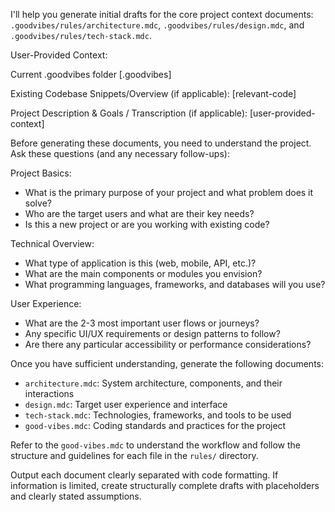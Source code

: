 <!--
<promptSpec>
    <goal>To generate initial drafts for .goodvibes/rules/architecture.mdc, .goodvibes/rules/design.mdc, and .goodvibes/rules/tech-stack.mdc after gathering sufficient context through clarifying questions.</goal>
    <usage>
        <scenario>Use at project start or when adopting Good Vibes Workflow.</scenario>
        <tooling>Intended for a frontier AI model (e.g., browser).</tooling>
        <placeholders>
            <placeholder name="[.goodvibes]">Confirm you've copied the .goodvibes template directory.</placeholder>
            <placeholder name="[relevant-code]">Provide snippets/overview of existing code (if any).</placeholder>
            <placeholder name="[user-provided-context]">Add project description, goals, style guides, and any other content you have available.</placeholder>
        </placeholders>
        <notes>The prompt instructs the AI to first ask clarifying questions to gather sufficient context, then use the `good-vibes.mdc` for document structure definitions and to differentiate generation for new vs. existing projects.</notes>
    </usage>
    <nextSteps>
        <step>Review AI-generated architecture.mdc, design.mdc, tech-stack.mdc in .goodvibes/rules/.</step>
        <step>Refine for accuracy and completeness. *Crucial: Approve before proceeding.*</step>
    </nextSteps>
</promptSpec>
-->
I'll help you generate initial drafts for the core project context documents: `.goodvibes/rules/architecture.mdc`, `.goodvibes/rules/design.mdc`, and `.goodvibes/rules/tech-stack.mdc`.

User-Provided Context:

Current .goodvibes folder
[.goodvibes]

Existing Codebase Snippets/Overview (if applicable):
[relevant-code]

Project Description & Goals / Transcription (if applicable):
[user-provided-context]

Before generating these documents, you need to understand the project. Ask these questions (and any necessary follow-ups):

Project Basics:
- What is the primary purpose of your project and what problem does it solve?
- Who are the target users and what are their key needs?
- Is this a new project or are you working with existing code?

Technical Overview:
- What type of application is this (web, mobile, API, etc.)?
- What are the main components or modules you envision?
- What programming languages, frameworks, and databases will you use?

User Experience:
- What are the 2-3 most important user flows or journeys?
- Any specific UI/UX requirements or design patterns to follow?
- Are there any particular accessibility or performance considerations?

Once you have sufficient understanding, generate the following documents:
- `architecture.mdc`: System architecture, components, and their interactions
- `design.mdc`: Target user experience and interface
- `tech-stack.mdc`: Technologies, frameworks, and tools to be used
- `good-vibes.mdc`: Coding standards and practices for the project

Refer to the `good-vibes.mdc` to understand the workflow and follow the structure and guidelines for each file in the `rules/` directory.

Output each document clearly separated with code formatting. If information is limited, create structurally complete drafts with placeholders and clearly stated assumptions.
